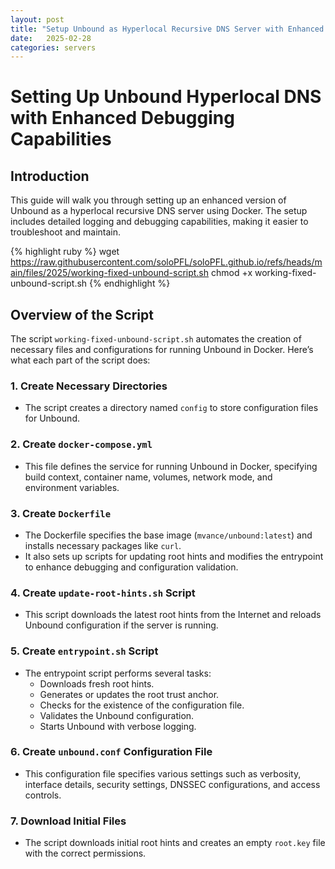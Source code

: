 ```yaml
---
layout: post
title: "Setup Unbound as Hyperlocal Recursive DNS Server with Enhanced Debugging"
date:   2025-02-28
categories: servers
---
```


# Setting Up Unbound Hyperlocal DNS with Enhanced Debugging Capabilities

## Introduction
This guide will walk you through setting up an enhanced version of Unbound as a hyperlocal recursive DNS server using Docker. The setup includes detailed logging and debugging capabilities, making it easier to troubleshoot and maintain.

{% highlight ruby %}
wget https://raw.githubusercontent.com/soloPFL/soloPFL.github.io/refs/heads/main/files/2025/working-fixed-unbound-script.sh
chmod +x working-fixed-unbound-script.sh
{% endhighlight %}
## Overview of the Script
The script `working-fixed-unbound-script.sh` automates the creation of necessary files and configurations for running Unbound in Docker. Here’s what each part of the script does:

### 1. **Create Necessary Directories**
   - The script creates a directory named `config` to store configuration files for Unbound.

### 2. **Create `docker-compose.yml`**
   - This file defines the service for running Unbound in Docker, specifying build context, container name, volumes, network mode, and environment variables.

### 3. **Create `Dockerfile`**
   - The Dockerfile specifies the base image (`mvance/unbound:latest`) and installs necessary packages like `curl`.
   - It also sets up scripts for updating root hints and modifies the entrypoint to enhance debugging and configuration validation.

### 4. **Create `update-root-hints.sh` Script**
   - This script downloads the latest root hints from the Internet and reloads Unbound configuration if the server is running.

### 5. **Create `entrypoint.sh` Script**
   - The entrypoint script performs several tasks:
     - Downloads fresh root hints.
     - Generates or updates the root trust anchor.
     - Checks for the existence of the configuration file.
     - Validates the Unbound configuration.
     - Starts Unbound with verbose logging.

### 6. **Create `unbound.conf` Configuration File**
   - This configuration file specifies various settings such as verbosity, interface details, security settings, DNSSEC configurations, and access controls.

### 7. **Download Initial Files**
   - The script downloads initial root hints and creates an empty `root.key` file with the correct permissions.

